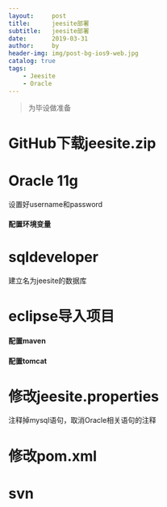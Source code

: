 ```yaml
---
layout:     post
title:      jeesite部署
subtitle:   jeesite部署
date:       2019-03-31
author:     by
header-img: img/post-bg-ios9-web.jpg
catalog: true
tags:
    - Jeesite
    - Oracle
---
```

>为毕设做准备
# GitHub下载jeesite.zip

# Oracle 11g
设置好username和password
#### 配置环境变量
# sqldeveloper
建立名为jeesite的数据库
# eclipse导入项目
#### 配置maven
#### 配置tomcat
# 修改jeesite.properties
注释掉mysql语句，取消Oracle相关语句的注释
# 修改pom.xml

# svn
